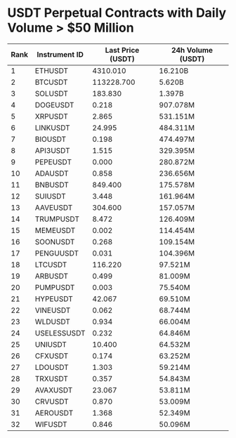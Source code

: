 # USDT Perpetual Contracts with Daily Volume > $50 Million

| Rank | Instrument ID | Last Price (USDT) | 24h Volume (USDT) |
|------|---------------|-------------------|-------------------|
| 1 | ETHUSDT | 4310.010 | 16.210B |
| 2 | BTCUSDT | 113228.700 | 5.620B |
| 3 | SOLUSDT | 183.830 | 1.397B |
| 4 | DOGEUSDT | 0.218 | 907.078M |
| 5 | XRPUSDT | 2.865 | 531.151M |
| 6 | LINKUSDT | 24.995 | 484.311M |
| 7 | BIOUSDT | 0.198 | 474.497M |
| 8 | API3USDT | 1.515 | 329.395M |
| 9 | PEPEUSDT | 0.000 | 280.872M |
| 10 | ADAUSDT | 0.858 | 236.656M |
| 11 | BNBUSDT | 849.400 | 175.578M |
| 12 | SUIUSDT | 3.448 | 161.964M |
| 13 | AAVEUSDT | 304.600 | 157.057M |
| 14 | TRUMPUSDT | 8.472 | 126.409M |
| 15 | MEMEUSDT | 0.002 | 114.454M |
| 16 | SOONUSDT | 0.268 | 109.154M |
| 17 | PENGUUSDT | 0.031 | 104.396M |
| 18 | LTCUSDT | 116.220 | 97.521M |
| 19 | ARBUSDT | 0.499 | 81.009M |
| 20 | PUMPUSDT | 0.003 | 75.540M |
| 21 | HYPEUSDT | 42.067 | 69.510M |
| 22 | VINEUSDT | 0.062 | 68.744M |
| 23 | WLDUSDT | 0.934 | 66.004M |
| 24 | USELESSUSDT | 0.232 | 64.846M |
| 25 | UNIUSDT | 10.400 | 64.532M |
| 26 | CFXUSDT | 0.174 | 63.252M |
| 27 | LDOUSDT | 1.303 | 59.214M |
| 28 | TRXUSDT | 0.357 | 54.843M |
| 29 | AVAXUSDT | 23.067 | 53.811M |
| 30 | CRVUSDT | 0.870 | 53.009M |
| 31 | AEROUSDT | 1.368 | 52.349M |
| 32 | WIFUSDT | 0.846 | 50.096M |
